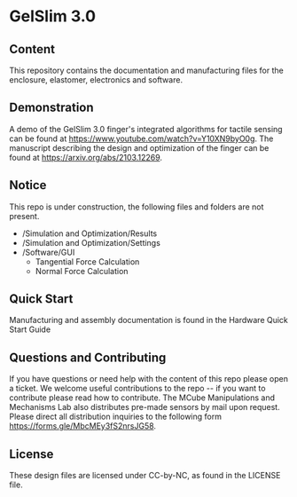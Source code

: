 # GelSlim 3.0

## Content 
This repository contains the documentation and manufacturing files for the enclosure, elastomer, electronics and software.

## Demonstration
A demo of the GelSlim 3.0 finger's integrated algorithms for tactile sensing can be found at https://www.youtube.com/watch?v=Y10XN9byO0g. The manuscript describing the design and optimization of the finger can be found at https://arxiv.org/abs/2103.12269.

## Notice
This repo is under construction, the following files and folders are not present.
- /Simulation and Optimization/Results
- /Simulation and Optimization/Settings
- /Software/GUI 
  - Tangential Force Calculation
  - Normal Force Calculation

## Quick Start
Manufacturing and assembly documentation is found in the Hardware Quick Start Guide

## Questions and Contributing
If you have questions or need help with the content of this repo please open a ticket. We welcome useful contributions to the repo -- if you want to contribute please read how to contribute. The MCube Manipulations and Mechanisms Lab also distributes pre-made sensors by mail upon request. Please direct all distribution inquiries to the following form https://forms.gle/MbcMEy3fS2nrsJG58.

## License
These design files are licensed under CC-by-NC, as found in the LICENSE file.
